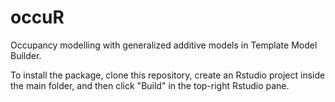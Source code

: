 # occuR
Occupancy modelling with generalized additive models in Template Model Builder. 

To install the package, clone this repository, create an Rstudio project inside the main folder, and then click "Build" in the top-right Rstudio pane. 
